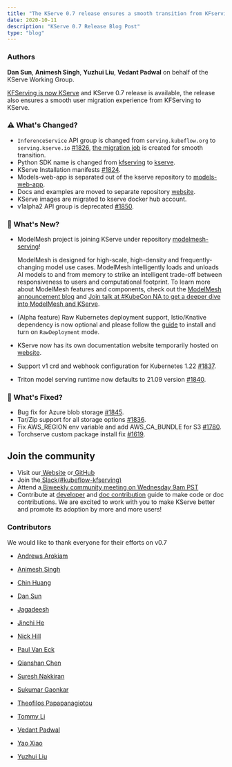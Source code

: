 ```yaml
---
title: "The KServe 0.7 release ensures a smooth transition from KFserving to KServe"
date: 2020-10-11
description: "KServe 0.7 Release Blog Post"
type: "blog"
---
```


### Authors
 **Dan Sun**, **Animesh Singh**, **Yuzhui Liu**, **Vedant Padwal** on behalf of the KServe Working Group.

[KFServing is now KServe](/website/blog/articles/2021-09-27-kfserving-transition/) and KServe 0.7 release is available, the release also ensures a smooth user migration experience from KFServing to KServe.



### **:warning: What's Changed?**

- `InferenceService` API group is changed from `serving.kubeflow.org` to `serving.kserve.io` [#1826](https://github.com/kserve/kserve/issues/1826), [the migration job](/website/admin/migration/) is created for smooth transition.
- Python SDK name is changed from [kfserving](https://pypi.org/project/kfserving) to [kserve](https://pypi.org/project/kserve).
- KServe Installation manifests [#1824](https://github.com/kserve/kserve/issues/1824).
- Models-web-app is separated out of the kserve repository to [models-web-app](https://github.com/kserve/models-web-app).
- Docs and examples are moved to separate repository [website](https://github.com/kserve/website).
- KServe images are migrated to kserve docker hub account.
- v1alpha2 API group is deprecated [#1850](https://github.com/kserve/kserve/issues/1850).

### **🌈 What's New?**

- ModelMesh project is joining KServe under repository [modelmesh-serving](https://github.com/kserve/modelmesh-serving)!

    ModelMesh is designed for high-scale, high-density and frequently-changing model use cases.
    ModelMesh intelligently loads and unloads AI models to and from memory to strike an intelligent 
    trade-off between responsiveness to users and computational footprint. To learn more about ModelMesh features and components, check out the [ModelMesh announcement blog](https://developer.ibm.com/blogs/kserve-and-watson-modelmesh-extreme-scale-model-inferencing-for-trusted-ai) and [Join talk at #KubeCon NA to get a deeper dive into ModelMesh and KServe](https://www.linkedin.com/feed/update/urn:li:activity:6854064203360280576/).
 
- (Alpha feature) Raw Kubernetes deployment support, Istio/Knative dependency is now optional and please follow the [guide](/website/admin/kubernetes_deployment/) to install and turn on `RawDeployment` mode.
- KServe now has its own documentation website temporarily hosted on [website](https://kserve.github.io/website).
- Support v1 crd and webhook configuration for Kubernetes 1.22 [#1837](https://github.com/kserve/kserve/issues/1837).
- Triton model serving runtime now defaults to 21.09 version [#1840](https://github.com/kserve/kserve/issues/1840).

### **🐞 What's Fixed?**

- Bug fix for Azure blob storage [#1845](https://github.com/kserve/kserve/issues/1845).
- Tar/Zip support for all storage options [#1836](https://github.com/kserve/kserve/issues/1836).
- Fix AWS_REGION env variable and add AWS_CA_BUNDLE for S3 [#1780](https://github.com/kserve/kserve/issues/1780).
- Torchserve custom package install fix [#1619](https://github.com/kserve/kserve/issues/1619).

## Join the community

*   Visit our[ <u>Website</u>](https://kserve.github.io/website/) or[ GitHub ](https://github.com/kserve)
*   Join the[ <u>Slack(#kubeflow-kfserving)</u>](https://kubeflow.slack.com/join/shared_invite/zt-n73pfj05-l206djXlXk5qdQKs4o1Zkg#/)
*   Attend a[ Biweekly community meeting on Wednesday 9am PST](https://docs.google.com/document/d/1KZUURwr9MnHXqHA08TFbfVbM8EAJSJjmaMhnvstvi-k/edit#heading=h.4i9fb8ndp9vp)
*   Contribute at [developer](https://github.com/kserve/website/blob/main/docs/developer/developer.md) and 
                  [doc contribution](https://github.com/kserve/website/blob/main/docs/help/contributor/mkdocs-contributor-guide.md) guide to make code or doc contributions.
                  We are excited to work with you to make KServe better and promote its adoption by more and more users!

### **Contributors**

We would like to thank everyone for their efforts on v0.7

-   [Andrews Arokiam](https://github.com/andyi2it)

-   [Animesh Singh](https://github.com/animeshsingh)

-   [Chin Huang](https://github.com/chinhuang007)

-   [Dan Sun](http://github.com/yuzisun)

-   [Jagadeesh](https://github.com/jagadeeshi2i)

-   [Jinchi He](https://github.com/jinchihe)

-   [Nick Hill](https://github.com/njhill)

-   [Paul Van Eck](https://github.com/pvaneck)

-   [Qianshan Chen](https://github.com/Iamlovingit)

-   [Suresh Nakkiran](https://github.com/Suresh-Nakkeran)

-   [Sukumar Gaonkar](https://github.com/sukumargaonkar)

-   [Theofilos Papapanagiotou](https://github.com/theofpa)

-   [Tommy Li](https://github.com/Tomcli)

-   [Vedant Padwal](https://github.com/js-ts)

-   [Yao Xiao](https://github.com/PatrickXYS)

-   [Yuzhui Liu](https://github.com/yuzliu)
